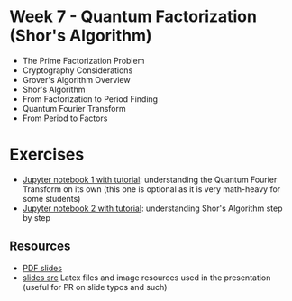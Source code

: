 # Week 7 - Quantum Factorization (Shor's Algorithm)

 * The Prime Factorization Problem
 * Cryptography Considerations
 * Grover's Algorithm Overview
 * Shor's Algorithm
 * From Factorization to Period Finding
 * Quantum Fourier Transform
 * From Period to Factors

# Exercises
 * [Jupyter notebook 1 with tutorial](exercises/w7_01.ipynb): understanding the Quantum Fourier Transform on its own (this one is optional as it is very math-heavy for some students)
 * [Jupyter notebook 2 with tutorial](exercises/w7_02.ipynb): understanding Shor's Algorithm step by step

## Resources
 * [PDF slides](slides.pdf)
 * [slides src](latex/) Latex files and image resources used in the presentation (useful for PR on slide typos and such)
